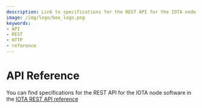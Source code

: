 ```yaml
---
description: Link to specifications for the REST API for the IOTA node software
image: /img/logo/bee_logo.png
keywords:
- API
- REST
- HTTP
- reference
---
```


# API Reference

You can find specifications for the REST API for the IOTA node software in the [IOTA REST API reference](https://github.com/iotaledger/tips/pull/57)

